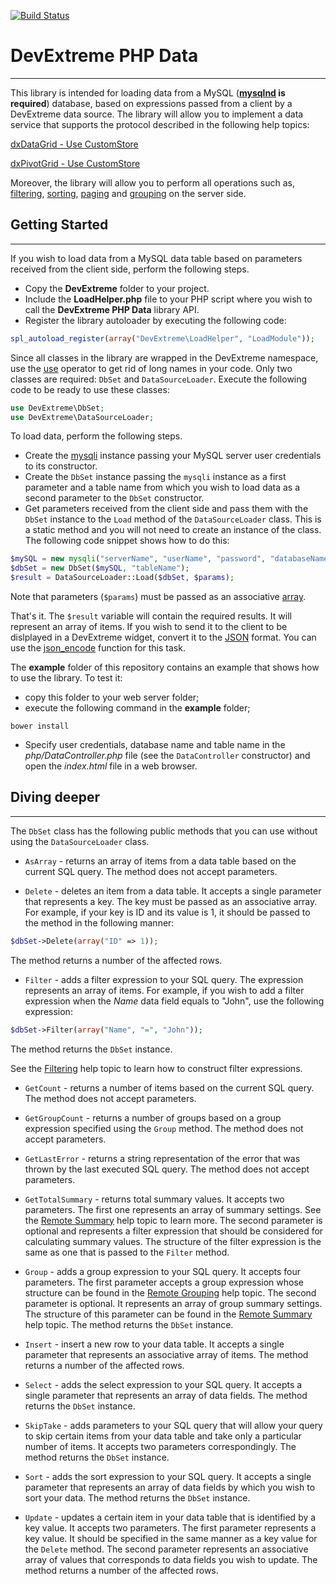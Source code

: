 [![Build Status](https://travis-ci.org/DevExpress/DevExtreme-PHP-Data.svg?branch=master)](https://travis-ci.org/DevExpress/DevExtreme-PHP-Data)
# DevExtreme PHP Data
---

This library is intended for loading data from a MySQL (__[mysqlnd](http://php.net/manual/en/book.mysqlnd.php) is required__) database, based on expressions passed from a client by a DevExtreme data source. The library will allow you to implement a data service that supports
the protocol described in the following help topics:

[dxDataGrid - Use CustomStore](https://js.devexpress.com/Documentation/16_2/Guide/Widgets/DataGrid/Use_CustomStore/)

[dxPivotGrid - Use CustomStore](https://js.devexpress.com/Documentation/16_2/Guide/Widgets/PivotGrid/Use_CustomStore/)

Moreover, the library will allow you to perform all operations such as, [filtering](https://js.devexpress.com/Documentation/16_2/Guide/Data_Layer/Data_Layer/#Data_Layer_Data_Layer_Reading_Data_Filtering),
[sorting](https://js.devexpress.com/Documentation/16_2/Guide/Data_Layer/Data_Layer/#Data_Layer_Data_Layer_Reading_Data_Sorting), [paging](https://js.devexpress.com/Documentation/16_2/Guide/Data_Layer/Data_Layer/#Data_Layer_Data_Layer_Reading_Data_Paging) and [grouping](https://js.devexpress.com/Documentation/16_2/Guide/Data_Layer/Data_Layer/#Data_Layer_Data_Layer_Reading_Data_Grouping) on the server side.



## Getting Started
---

If you wish to load data from a MySQL data table based on parameters received from the client side, perform the following steps.

* Copy the __DevExtreme__ folder to your project.
* Include the __LoadHelper.php__ file to your PHP script where you wish to call the __DevExtreme PHP Data__ library API.
* Register the library autoloader by executing the following code:

```PHP
spl_autoload_register(array("DevExtreme\LoadHelper", "LoadModule"));
```

Since all classes in the library are wrapped in the DevExtreme namespace, use the [use](http://php.net/manual/en/language.namespaces.importing.php)
operator to get rid of long names in your code. Only two classes are required: ```DbSet``` and ```DataSourceLoader```. Execute the following code to be ready to use these classes:

```PHP
use DevExtreme\DbSet;
use DevExtreme\DataSourceLoader;
```

To load data, perform the following steps.

* Create the [mysqli](http://php.net/manual/en/book.mysqli.php) instance passing your MySQL server user credentials to its constructor.
* Create the ```DbSet``` instance passing the ```mysqli``` instance as a first parameter and a table name from which you wish to load data as a second parameter
to the ```DbSet``` constructor.
* Get parameters received from the client side and pass them with the ```DbSet``` instance to the ```Load``` method of the ```DataSourceLoader``` class. This
is a static method and you will not need to create an instance of the class. The following code snippet shows how to do this:

```PHP
$mySQL = new mysqli("serverName", "userName", "password", "databaseName");
$dbSet = new DbSet($mySQL, "tableName");
$result = DataSourceLoader::Load($dbSet, $params);
```
Note that parameters (```$params```) must be passed as an associative [array](http://php.net/manual/en/language.types.array.php).

That's it. The ```$result``` variable will contain the required results. It will represent an array of items. If you wish to send it to the client to be
dislplayed in a DevExtreme widget, convert it to the [JSON](https://en.wikipedia.org/wiki/JSON) format. You can use the [json_encode](http://php.net/manual/en/function.json-encode.php) function
for this task.

The __example__ folder of this repository contains an example that shows how to use the library. To test it:
* copy this folder to your web server folder;
* execute the following command in the __example__ folder;
```
bower install
```
* Specify user credentials, database name and table name in the _php/DataController.php_ file (see the ```DataController``` constructor) and open the _index.html_ file in a web browser.



## Diving deeper
---

The ```DbSet``` class has the following public methods that you can use without using the ```DataSourceLoader``` class.
* ```AsArray``` - returns an array of items from a data table based on the current SQL query.
The method does not accept parameters.


* ```Delete``` - deletes an item from a data table.
It accepts a single parameter that represents a key. The key must be passed as an associative array. For example, if your key is ID and its value is 1, it should be passed to the method in the following manner:

```PHP
$dbSet->Delete(array("ID" => 1));
```
The method returns a number of the affected rows.


* ```Filter``` - adds a filter expression to your SQL query.
The expression represents an array of items. For example, if you wish to add a filter expression when
the _Name_ data field equals to "John", use the following expression:

```PHP
$dbSet->Filter(array("Name", "=", "John"));
```
The method returns the ```DbSet``` instance.

See the [Filtering](https://js.devexpress.com/Documentation/16_2/Guide/Data_Layer/Data_Layer/#Data_Layer_Data_Layer_Reading_Data_Filtering) help topic to learn how
to construct filter expressions.


* ```GetCount``` - returns a number of items based on the current SQL query.
The method does not accept parameters.


* ```GetGroupCount``` - returns a number of groups based on a group expression specified using the ```Group``` method.
The method does not accept parameters.


* ```GetLastError``` - returns a string representation of the error that was thrown by the last executed SQL query.
The method does not accept parameters.


* ```GetTotalSummary``` - returns total summary values.
It accepts two parameters. The first one represents an array of summary settings. See the [Remote Summary](https://js.devexpress.com/Documentation/16_2/Guide/UI_Widgets/Data_Grid/Use_CustomStore/#UI_Widgets_Data_Grid_Use_CustomStore_Remote_Operations_Advanced_Remote_Operations_Remote_Summary)
help topic to learn more.
The second parameter is optional and represents a filter expression that should be considered for calculating summary values. The structure of the filter expression is the same as one
that is passed to the ```Filter``` method.


* ```Group``` - adds a group expression to your SQL query.
It accepts four parameters. The first parameter accepts a group expression whose structure can be found in the [Remote Grouping](https://js.devexpress.com/Documentation/16_2/Guide/UI_Widgets/Data_Grid/Use_CustomStore/#UI_Widgets_Data_Grid_Use_CustomStore_Remote_Operations_Advanced_Remote_Operations_Remote_Grouping) help topic.
The second parameter is optional. It represents an array of group summary settings. The structure of this parameter can be found in the [Remote Summary](https://js.devexpress.com/Documentation/16_2/Guide/UI_Widgets/Data_Grid/Use_CustomStore/#UI_Widgets_Data_Grid_Use_CustomStore_Remote_Operations_Advanced_Remote_Operations_Remote_Summary)
help topic.
The method returns the ```DbSet``` instance.


* ```Insert``` - insert a new row to your data table.
It accepts a single parameter that represents an associative array of items.
The method returns a number of the affected rows.


* ```Select``` - adds the select expression to your SQL query.
It accepts a single parameter that represents an array of data fields.
The method returns the ```DbSet``` instance.


* ```SkipTake``` - adds parameters to your SQL query that will allow your query to skip certain items from your data table and take only a particular number of items.
It accepts two parameters correspondingly.
The method returns the ```DbSet``` instance.


* ```Sort``` - adds the sort expression to your SQL query.
It accepts a single parameter that represents an array of data fields by which you wish to sort your data.
The method returns the ```DbSet``` instance.


* ```Update``` - updates a certain item in your data table that is identified by a key value.
It accepts two parameters. The first parameter represents a key value. It should be specified in the same manner as a key value for the ```Delete``` method.
The second parameter represents an associative array of values that corresponds to data fields you wish to update.
The method returns a number of the affected rows.
